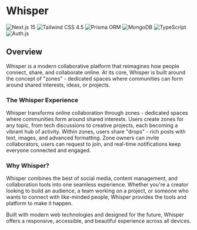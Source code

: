 # Whisper

<p align="left">
  <img src="https://img.shields.io/badge/Next.js-15-black?logo=nextdotjs" alt="Next.js 15" />
  <img src="https://img.shields.io/badge/TailwindCSS-4.5-38bdf8?logo=tailwindcss&logoColor=white" alt="Tailwind CSS 4.5" />
  <img src="https://img.shields.io/badge/Prisma-ORM-2d3748?logo=prisma" alt="Prisma ORM" />
  <img src="https://img.shields.io/badge/MongoDB-6.0-47A248?logo=mongodb&logoColor=white" alt="MongoDB" />
  <img src="https://img.shields.io/badge/TypeScript-5-blue?logo=typescript&logoColor=white" alt="TypeScript" />
  <img src="https://img.shields.io/badge/Auth.js-Auth-2e2e2e?logo=auth0&logoColor=white" alt="Auth.js" />
</p>

## Overview

Whisper is a modern collaborative platform that reimagines how people connect, share, and collaborate online. At its core, Whisper is built around the concept of "zones" - dedicated spaces where communities can form around shared interests, ideas, or projects.

### The Whisper Experience

Whisper transforms online collaboration through zones - dedicated spaces where communities form around shared interests. Users create zones for any topic, from tech discussions to creative projects, each becoming a vibrant hub of activity. Within zones, users share "drops" - rich posts with text, images, and advanced formatting. Zone owners can invite collaborators, users can request to join, and real-time notifications keep everyone connected and engaged.

### Why Whisper?

Whisper combines the best of social media, content management, and collaboration tools into one seamless experience. Whether you're a creator looking to build an audience, a team working on a project, or someone who wants to connect with like-minded people, Whisper provides the tools and platform to make it happen.

Built with modern web technologies and designed for the future, Whisper offers a responsive, accessible, and beautiful experience across all devices.


